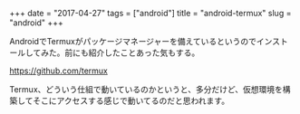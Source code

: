+++
date = "2017-04-27"
tags = ["android"]
title = "android-termux"
slug = "android"
+++

AndroidでTermuxがパッケージマネージャーを備えているというのでインストールしてみた。前にも紹介したことあった気もする。

https://github.com/termux

Termux、どういう仕組で動いているのかというと、多分だけど、仮想環境を構築してそこにアクセスする感じで動いてるのだと思われます。
	  
